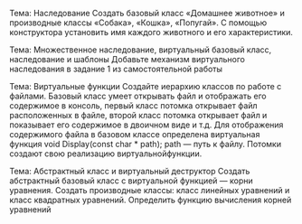 Тема: Наследование
Создать базовый класс «Домашнее животное» и производные классы «Собака», «Кошка», «Попугай». С помощью
конструктора установить имя каждого животного и его
характеристики.

Тема: Множественное наследование, виртуальный базовый класс, наследование и шаблоны
Добавьте механизм виртуального наследования в задание
1 из самостоятельной работы

Тема: Виртуальные функции
Создайте иерархию классов по работе с файлами. Базовый
класс умеет открывать файл и отображать его содержимое в консоль, первый класс потомка открывает файл
расположенных в файле, второй класс потомка открывает
файл и показывает его содержимое в двоичном виде и т.д.
Для отображения содержимого файла в базовом классе
определена виртуальная функция
void Display(const char * path);
path — путь к файлу.
Потомки создают свою реализацию виртуальнойфункции.

Тема: Абстрактный класс и виртуальный деструктор
Создать абстрактный базовый класс с виртуальной функцией — корни уравнения. Создать производные классы:
класс линейных уравнений и класс квадратных уравнений.
Определить функцию вычисления корней уравнений

